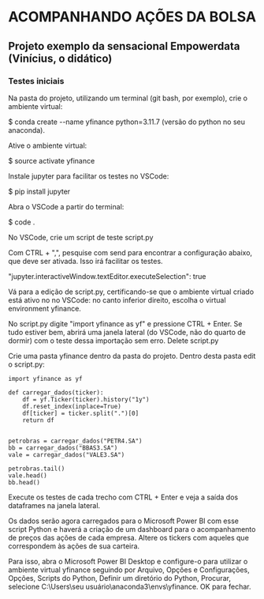 # ACOMPANHANDO AÇÕES DA BOLSA

## Projeto exemplo da sensacional Empowerdata (Vinícius, o didático)

### Testes iniciais

Na pasta do projeto, utilizando um terminal (git bash, por exemplo), crie o ambiente virtual:

$ conda create --name yfinance python=3.11.7 (versão do python no seu anaconda).

Ative o ambiente virtual:

$ source activate yfinance

Instale jupyter para facilitar os testes no VSCode:

$ pip install jupyter

Abra o VSCode a partir do terminal:

$ code .

No VSCode, crie um script de teste script.py

Com CTRL + ",", pesquise com send para encontrar a configuração abaixo, que deve ser ativada. Isso irá facilitar os testes. 

"jupyter.interactiveWindow.textEditor.executeSelection": true

Vá para a edição de script.py, certificando-se que o ambiente virtual criado está ativo no no VSCode: no canto inferior direito, escolha o virtual environment yfinance.

No script.py digite "import yfinance as yf" e pressione CTRL + Enter. Se tudo estiver bem, abrirá uma janela lateral  (do VSCode, não do quarto de dormir) com o teste dessa importação sem erro. Delete script.py

Crie uma pasta yfinance dentro da pasta do projeto. Dentro desta pasta edit  o script.py:

```
import yfinance as yf

def carregar_dados(ticker):
    df = yf.Ticker(ticker).history("1y")
    df.reset_index(inplace=True)
    df[ticker] = ticker.split(".")[0]
    return df


petrobras = carregar_dados("PETR4.SA")
bb = carregar_dados("BBAS3.SA")
vale = carregar_dados("VALE3.SA")

petrobras.tail()
vale.head()
bb.head()
```

Execute os testes de cada trecho com CTRL + Enter e veja a saída dos dataframes na janela lateral.

Os dados serão agora carregados para o Microsoft Power BI com esse script Python e haverá a criação de um dashboard para o acompanhamento de preços das ações de cada empresa. Altere os tickers com aqueles que correspondem às ações de sua carteira.

Para isso, abra o Microsoft Power BI Desktop e configure-o para utilizar o ambiente virtual yfinance seguindo por Arquivo, Opções e Configurações, Opções, Scripts do Python, Definir um diretório do Python, Procurar, selecione C:\Users\seu usuário\anaconda3\envs\yfinance. OK para fechar.




